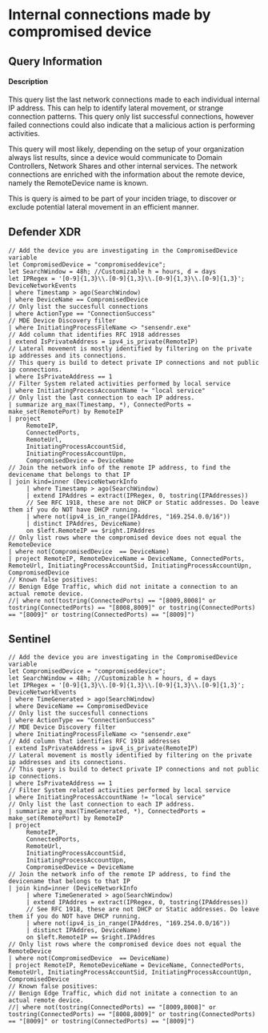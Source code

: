 # Internal connections made by compromised device

## Query Information

#### Description
This query list the last network connections made to each individual internal IP address. This can help to identify lateral movement, or strange connection patterns. This query only list successful connections, however failed connections could also indicate that a malicious action is performing activities. 

This query will most likely, depending on the setup of your organization always list results, since a device would communicate to Domain Controllers, Network Shares and other internal services. The network connections are enriched with the information about the remote device, namely the RemoteDevice name is known. 

This is query is aimed to be part of your inciden triage, to discover or exclude potential lateral movement in an efficient manner. 

## Defender XDR
```
// Add the device you are investigating in the CompromisedDevice variable
let CompromisedDevice = "compromiseddevice";
let SearchWindow = 48h; //Customizable h = hours, d = days
let IPRegex = '[0-9]{1,3}\\.[0-9]{1,3}\\.[0-9]{1,3}\\.[0-9]{1,3}';
DeviceNetworkEvents
| where Timestamp > ago(SearchWindow)
| where DeviceName == CompromisedDevice
// Only list the succesfull connections
| where ActionType == "ConnectionSuccess"
// MDE Device Discovery filter
| where InitiatingProcessFileName <> "sensendr.exe"
// Add column that identifies RFC 1918 addresses
| extend IsPrivateAddress = ipv4_is_private(RemoteIP)
// Lateral movement is mostly identified by filtering on the private ip addresses and its connections.
// This query is build to detect private IP connections and not public ip connections.
| where IsPrivateAddress == 1
// Filter System related activities performed by local service
| where InitiatingProcessAccountName != "local service"
// Only list the last connection to each IP address.
| summarize arg_max(Timestamp, *), ConnectedPorts = make_set(RemotePort) by RemoteIP
| project
     RemoteIP,
     ConnectedPorts,
     RemoteUrl,
     InitiatingProcessAccountSid,
     InitiatingProcessAccountUpn,
     CompromisedDevice = DeviceName
// Join the network info of the remote IP address, to find the devicename that belongs to that IP
| join kind=inner (DeviceNetworkInfo
     | where Timestamp > ago(SearchWindow)
     | extend IPAddres = extract(IPRegex, 0, tostring(IPAddresses))
     // See RFC 1918, these are not DHCP or Static addresses. Do leave them if you do NOT have DHCP running.
     | where not(ipv4_is_in_range(IPAddres, "169.254.0.0/16"))
     | distinct IPAddres, DeviceName)
     on $left.RemoteIP == $right.IPAddres
// Only list rows where the compromised device does not equal the RemoteDevice
| where not(CompromisedDevice  == DeviceName)
| project RemoteIP, RemoteDeviceName = DeviceName, ConnectedPorts, RemoteUrl, InitiatingProcessAccountSid, InitiatingProcessAccountUpn, CompromisedDevice
// Known false positives:
// Benign Edge Traffic, which did not initate a connection to an actual remote device.
//| where not(tostring(ConnectedPorts) == "[8009,8008]" or tostring(ConnectedPorts) == "[8008,8009]" or tostring(ConnectedPorts) == "[8009]" or tostring(ConnectedPorts) == "[8009]")
```
## Sentinel
```
// Add the device you are investigating in the CompromisedDevice variable
let CompromisedDevice = "compromiseddevice";
let SearchWindow = 48h; //Customizable h = hours, d = days
let IPRegex = '[0-9]{1,3}\\.[0-9]{1,3}\\.[0-9]{1,3}\\.[0-9]{1,3}';
DeviceNetworkEvents
| where TimeGenerated > ago(SearchWindow)
| where DeviceName == CompromisedDevice
// Only list the succesfull connections
| where ActionType == "ConnectionSuccess"
// MDE Device Discovery filter
| where InitiatingProcessFileName <> "sensendr.exe"
// Add column that identifies RFC 1918 addresses
| extend IsPrivateAddress = ipv4_is_private(RemoteIP)
// Lateral movement is mostly identified by filtering on the private ip addresses and its connections.
// This query is build to detect private IP connections and not public ip connections.
| where IsPrivateAddress == 1
// Filter System related activities performed by local service
| where InitiatingProcessAccountName != "local service"
// Only list the last connection to each IP address.
| summarize arg_max(TimeGenerated, *), ConnectedPorts = make_set(RemotePort) by RemoteIP
| project
     RemoteIP,
     ConnectedPorts,
     RemoteUrl,
     InitiatingProcessAccountSid,
     InitiatingProcessAccountUpn,
     CompromisedDevice = DeviceName
// Join the network info of the remote IP address, to find the devicename that belongs to that IP
| join kind=inner (DeviceNetworkInfo
     | where TimeGenerated > ago(SearchWindow)
     | extend IPAddres = extract(IPRegex, 0, tostring(IPAddresses))
     // See RFC 1918, these are not DHCP or Static addresses. Do leave them if you do NOT have DHCP running.
     | where not(ipv4_is_in_range(IPAddres, "169.254.0.0/16"))
     | distinct IPAddres, DeviceName)
     on $left.RemoteIP == $right.IPAddres
// Only list rows where the compromised device does not equal the RemoteDevice
| where not(CompromisedDevice  == DeviceName)
| project RemoteIP, RemoteDeviceName = DeviceName, ConnectedPorts, RemoteUrl, InitiatingProcessAccountSid, InitiatingProcessAccountUpn, CompromisedDevice
// Known false positives:
// Benign Edge Traffic, which did not initate a connection to an actual remote device.
//| where not(tostring(ConnectedPorts) == "[8009,8008]" or tostring(ConnectedPorts) == "[8008,8009]" or tostring(ConnectedPorts) == "[8009]" or tostring(ConnectedPorts) == "[8009]")
```
